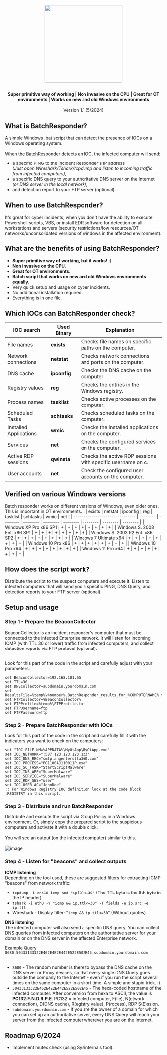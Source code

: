 <h1 align="center">
<p style="text-align: center;"><img src="https://github.com/bojanalikavazovic/BatchResponder/assets/43232741/b93eb0b1-91cb-4a96-ae8c-107f7fd5092a" height=250px width=250px></p>
</h1>
<p align="center"><b>Super primitive way of working | Non invasive on the CPU | Great for OT environments | Works on new and old Windows environments</b><br><br>Version 1.1 (5/2024)</p>

## What is BatchResponder?
A simple Windows .bat script that can detect the presence of IOCs on a Windows operating system.<br>       
When the BatchResponder detects an IOC, the infected computer will send:
- a specific PING to the Incident Responder's IP address <br><i>(Just open Wireshark/Tshark/tcpdump and listen to incoming traffic from infected computers)</i>,
- a specific DNS query to your authoritative DNS server on the Internet <br><i>(or DNS server in the local network)</i>,
- and detection report to your FTP server (optional). 

## When to use BatchResponder?
It's great for cyber incidents, when you don't have the ability to execute Powershell scripts, VBS, or install EDR software for detection on all workstations and servers (security restrictions/low resources/OT networks/unconsolidated versions of windows in the affected environment). 

## What are the benefits of using BatchResponder?
- **Super primitive way of working, but it works!** :)
- **Non invasive on the CPU.**  
- **Great for OT environments.**  
- **Batch script that works on new and old Windows environments equally.**  
- Very quick setup and usage on cyber incidents.  
- No additional installation required.  
- Everything is in one file.  

## Which IOCs can BatchResponder check?  
| **IOC search**            | **Used Binary** | **Explanation**                                              |             
| --------------------------| --------------- | ------------------------------------------------------------ |
| File names                | **exists**      | Checks file names on specific paths on the computer.         |
| Network connections       | **netstat**     | Checks network connections and ports on the computer.        |
| DNS cache                 | **ipconfig**    | Checks the DNS cache on the computer.                        |
| Registry values           | **reg**         | Checks the entries in the Windows registry.                  |
| Process names             | **tasklist**    | Checks active processes on the computer.                     |
| Scheduled Tasks           | **schtasks**    | Checks scheduled tasks on the computer.                      |
| Installed Applications    | **wmic**        | Checks the installed applications on the computer.           |
| Services                  | **net**         | Checks the configured services on the computer.              |
| Active RDP sessions       | **qwinsta**     | Checks the active RDP sessions with specific username on c.  |
| User accounts             | **net**         | Check the configured user accounts on the computer.          |


## Verified on various Windows versions
Batch responder works on different versions of Windows, even older ones. This is important in OT environments.
|                                 | exists   | netstat  | ipconfig | reg      | tasklist | schtasks | wmic     | net      |
| ------------------------------- | -------- | -------- | -------- | -------- | -------- | -------- | -------- | -------- |
| Windows XP Pro x86 SP1          |    +     |    +     |    +     |    +     |    +     |    +     |    +     |    +     |
| Windows S. 2008 Ent. x86 SP1    |    +     |    +     |    +     |    +     |    +     |    +     |    +     |    +     |
| Windows S. 2003 R2 Ent. x86 SP2 |    +     |    +     |    +     |    +     |    +     |    +     |    +     |    +     |
| Windows 7 Ultimate x64          |    +     |    +     |    +     |    +     |    +     |    +     |    +     |    +     |
| Windows 10 Pro x86              |    +     |    +     |    +     |    +     |    +     |    +     |    +     |    +     |
| Windows 10 Pro x64              |    +     |    +     |    +     |    +     |    +     |    +     |    +     |    +     |
| Windows 11 Pro x64              |    +     |    +     |    +     |    +     |    +     |    +     |    +     |    +     |
      
## How does the script work?
Distribute the script to the suspect computers and execute it. Listen to infected computers that will send you a specific PING, DNS Query, and detection reports to your FTP server (optional).    
 
## Setup and usage

### Step 1 - Prepare the BeaconCollector
BeaconCollector is an incident responder's computer that must be connected to the infected Enterprise network. It will listen for incoming ICMP (with TTL 30 or lower) traffic from infected computers, and collect detection reports via FTP protocol (optional).<br><br>

Look for this part of the code in the script and carefully adjust with your parameters:
```
set BeaconCollector=192.168.101.65
set TTL=30
set DNSCollector=subdomain.yourdomain.com
set ResultsFile=%temp%\%number%.BatchResponder_results_for_%COMPUTERNAME%.txt
set FTPCollector=%BeaconCollector%
set FTPProfile=%temp%\FTPProfile.txt
set FTPUsername=ftp
set FTPPassword=ftp
```

### Step 2 - Prepare BatchResponder with IOCs
Look for this part of the code in the script and carefully fill it with the indicators you want to check on the computers:
```
set "IOC_FILE_NM=%APPDATA%\MyOtApp\MyOtApp.exe" 
set IOC_NETWORK=":587 123.123.123.123"
set IOC_DNS_REC="smtp.angenterstla360.com"
set IOC_PROCESS="PO1100AJ110011P.exe"
set IOC_SC_TASK="StartScriptMalware"
set IOC_INS_APP="SuperMalware"
set IOC_SERVICE="SuperMalware"
set IOC_RDP_SES="user"
set IOC_USER_AC="JohnDoe"
:: For Windows Registry IOC definition look at the code block :REGISTRY in this script.
```

### Step 3 - Distribute and run BatchResponder
Distribute and execute the script via Group Policy in a Windows environment. Or, simply copy the prepared script to the suspicious computers and activate it with a double click.<br><br>
You will see an output (on the infected computer) similar to this.<br><br>
![image](https://github.com/bojanalikavazovic/BatchResponder/assets/43232741/caba468b-0da4-44e3-817f-99440ee9f3b6)


### Step 4 - Listen for "beacons" and collect outputs
**ICMP listening**<br>
Depending on the tool used, these are suggested filters for extracting ICMP "beacons" from network traffic:  
- ```tcpdump -i ens18 icmp and "ip[8]<=30"``` (The TTL byte is the 8th byte in the IP header)
- ```tshark -i eth0 -Y "icmp && ip.ttl<=30" -T fields -e ip.src -e ip.ttl```  
- Wireshark - Display filter: "```icmp && ip.ttl<=30```" (Without quotes)

**DNS listening**<br>
The infected computer will also send a specific DNS query. You can collect DNS queries from infected computers on the authoritative server for your domain or on the DNS server in the affected Enterprise network.<br>

Example Query<br>
```8680.50433133322E462E4E2E442E522E502E45.subdomain.yourdomain.com```
<br><br>
- ```8680``` - The random number is there to bypass the DNS cache on the DNS server or Proxy devices, so that every single DNS Query goes outside the company to the Internet - even if you run the script several times on the same computer in a short time. A simple and stupid trick. :)<br>
- ```50433133322E462E4E2E442E522E502E45``` - The hexa-coded hostname of the infected computer. After conversion from hexa to ASCII, the value is **PC132.F.N.D.R.P.E**. PC132 = infected computer, F(ile), N(etwork connection), D(DNS cache), R(egistry value), P(rocess), RDP S(E)ssion.<br>
- ```subdomain.yourdomain.com``` - If you are the owner of a domain for which you can set up an authoritative server, every DNS Query will reach your server from the infected computer wherever you are on the Internet.<br>

## Roadmap 6/2024
- Implement mutex check (using Sysinternals tool).
